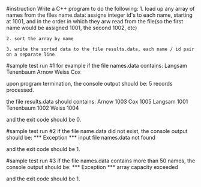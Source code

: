 #instruction
Write a C++ program to do the following:
    1. load up any array of names from the files name.data:
        assigns integer id's to each name, starting at 1001, and in the order in which they arw read from the file(so the first name would be assigned 1001, the second 1002, etc)
    
    2. sort the array by name
    
    3. write the sorted data to the file results.data, each name / id pair on a separate line

#sample test run #1
for example if the file names.data contains:
    Langsam
    Tenenbaum
    Arnow
    Weiss
    Cox

upon program termination, the console output should be:
    5 records processed.

the file results.data should contains:
    Arnow 1003
    Cox 1005
    Langsam 1001
    Tenenbaum 1002
    Weiss 1004

and the exit code should be 0.

#sample test run #2
if the file name.data did not exist, the console output should be:
    *** Exception *** input file names.data not found

and the exit code should be 1.

#sample test run #3
if the file names.data contains more than 50 names, the console output should be: 
    *** Exception *** array capacity exceeded

and the exit code should be 1.

